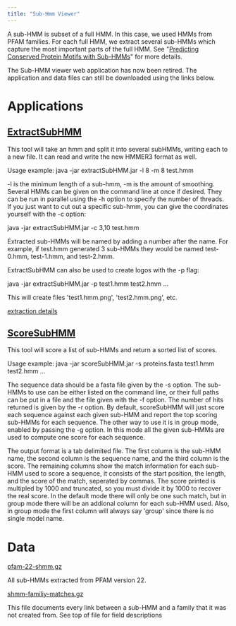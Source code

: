 ```yaml
---
title: "Sub-Hmm Viewer"
---
```

A sub-HMM is subset of a full HMM. In this case, we used HMMs from PFAM families. For each full HMM, we extract several sub-HMMs which capture the most important parts of the full HMM. 
See "[Predicting Conserved Protein Motifs with Sub-HMMs](https://www.researchgate.net/publication/43344964_Predicting_conserved_protein_motifs_with_Sub-HMMs)" for more details.

The Sub-HMM viewer web application has now been retired. The application and data files can still be downloaded using the links below.


Applications
========

[ExtractSubHMM](extractSubHMM-v4.tgz)
---------

This tool will take an hmm and split it into several subHMMs, writing each to a new file. It can read and write the new HMMER3 format as well.

Usage example: java -jar extractSubHMM.jar -l 8 -m 8 test.hmm

-l is the minimum length of a sub-hmm, -m is the amount of smoothing. Several HMMs can be given on the command line at once if desired. They can be run in parallel using the -h option to specify the number of threads.
If you just want to cut out a specific sub-hmm, you can give the coordinates yourself with the -c option:

java -jar extractSubHMM.jar -c 3,10 test.hmm

Extracted sub-HMMs will be named by adding a number after the name. For example, if test.hmm generated 3 sub-HMMs they would be named test-0.hmm, test-1.hmm, and test-2.hmm.

ExtractSubHMM can also be used to create logos with the -p flag:

java -jar extractSubHMM.jar -p test1.hmm test2.hmm ...

This will create files 'test1.hmm.png', 'test2.hmm.png', etc.

[extraction details](extractionDetails.pdf)

[ScoreSubHMM](scoreSubHMM-v2.tgz)
-------

This tool will score a list of sub-HMMs and return a sorted list of scores.

Usage example: java -jar scoreSubHMM.jar -s proteins.fasta test1.hmm test2.hmm ...

The sequence data should be a fasta file given by the -s option. The sub-HMMs to use can be either listed on the command line, or their full paths can be put in a file and the file given with the -f option. The number of hits returned is given by the -r option. By default, scoreSubHMM will just score each sequence against each given sub-HMM and report the top scoring sub-HMMs for each sequence. The other way to use it is in group mode, enabled by passing the -g option. In this mode all the given sub-HMMs are used to compute one score for each sequence.

The output format is a tab delimited file. The first column is the sub-HMM name, the second column is the sequence name, and the third column is the score. The remaining columns show the match information for each sub-HMM used to score a sequence, it consists of the start position, the length, and the score of the match, seperated by commas. The score printed is multipled by 1000 and truncated, so you must divide it by 1000 to recover the real score. In the default mode there will only be one such match, but in group mode there will be an addional column for each sub-HMM used. Also, in group mode the first column will always say 'group' since there is no single model name.

Data
=====

[pfam-22-shmm.gz](https://github.com/girke-lab/subHmmWeb/releases/download/v1.0/pfam-22-shmm.gz)

All sub-HMMs extracted from PFAM version 22.

[shmm-familiy-matches.gz](https://github.com/girke-lab/subHmmWeb/releases/download/v1.0/shmm-familiy-matches.gz)

This file documents every link between a sub-HMM and a family that it was not created from. See top of file for field descriptions 
